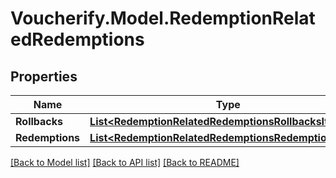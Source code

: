 # Voucherify.Model.RedemptionRelatedRedemptions

## Properties

Name | Type | Description | Notes
------------ | ------------- | ------------- | -------------
**Rollbacks** | [**List&lt;RedemptionRelatedRedemptionsRollbacksItem&gt;**](RedemptionRelatedRedemptionsRollbacksItem.md) |  | [optional] 
**Redemptions** | [**List&lt;RedemptionRelatedRedemptionsRedemptionsItem&gt;**](RedemptionRelatedRedemptionsRedemptionsItem.md) |  | [optional] 

[[Back to Model list]](../README.md#documentation-for-models) [[Back to API list]](../README.md#documentation-for-api-endpoints) [[Back to README]](../README.md)

